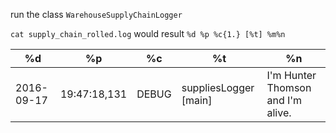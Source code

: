 run the class `WarehouseSupplyChainLogger`

`cat supply_chain_rolled.log` would result `%d %p %c{1.} [%t] %m%n`

| %d        | %p           | %c    | %t                    | %n
------------|--------------|-------|-----------------------|---------------------------------
|2016-09-17 | 19:47:18,131 | DEBUG | suppliesLogger [main] | I'm Hunter Thomson and I'm alive.
